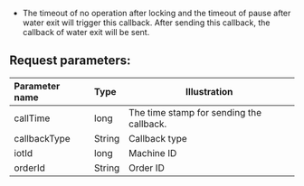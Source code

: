 - The timeout of no operation after locking and the timeout of pause after water exit will trigger this callback. After sending this callback, the callback of water exit will be sent.

## Request parameters:

|Parameter name|Type|Illustration|
|:----    |:----- |-----   |
|callTime   |long |The time stamp for sending the callback.   |
|callbackType   |String |Callback type   |
|iotId |long|Machine ID   |
|orderId|String |Order ID  |
